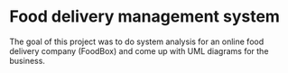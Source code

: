 # Food delivery management system
 The goal of this project was to do system analysis for an online food delivery company (FoodBox) and come up with UML diagrams for the business.

